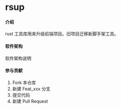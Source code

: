 # rsup

#### 介绍

rust 工具库用来升级前端项目。旧项目迁移新脚手架工具。

#### 软件架构

软件架构说明

####

#### 参与贡献

1.  Fork 本仓库
2.  新建 Feat_xxx 分支
3.  提交代码
4.  新建 Pull Request
